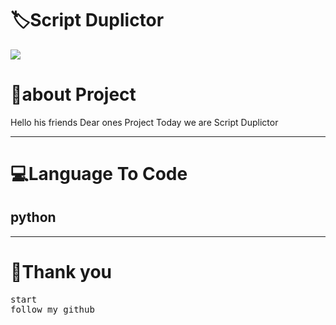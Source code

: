 <!-- Title -->
<h1>🏷Script Duplictor</h1>

<img src="https://firebasestorage.googleapis.com/v0/b/github-209c5.appspot.com/o/png_20220825_105458_%D9%A0%D9%A0%D9%A0%D9%A0.png?alt=media&token=9fd026d0-882c-402c-9e1a-1bc5acedd099">


<h1>👤about Project </h1>
<p>Hello his friends Dear ones Project Today we are Script Duplictor </p>
<hr>
<!-- view -->
<h1>💻Language To Code</h1>
<h2>python</h2>
<hr>
<h1>💖Thank you</h1>
<pre>
start
follow my github
</pre>
